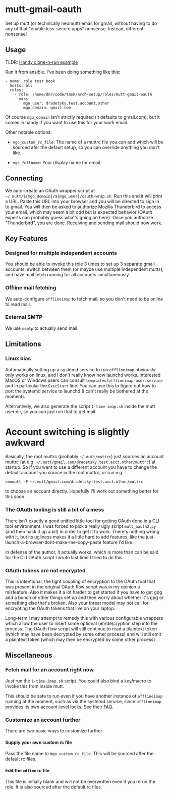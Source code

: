 mutt-gmail-oauth
================

Set up mutt (or technically neomutt) email for gmail, without having to do any
of that "enable less-secure apps" nonsense. Instead, different nonsense!

Usage
-----

TLDR: [Handy clone-n-run
example](https://github.com/dradetsky/ez-mutt-gmail-oauth-setup-example)

Run it from ansible. I've been doing something like this:

```
- name: role test book
  hosts: all
  roles:
    - role: /home/dmr/code/task/arch-setup/roles/mutt-gmail-oauth
      vars:
        mgo_user: dradetsky.test.account.other
        mgo_domain: gmail.com
```

Of course `mgo_domain` isn't strictly required (it defaults to gmail.com), but
it comes in handy if you want to use this for your work email.

Other notable options:

- `mgo_custom_rc_file`: The name of a muttrc file you can add which will be
  sourced afer the default setup, so you can override anything you don't like.

- `mgo_fullname`: Your display name for email.

Connecting
----------

We auto-create an OAuth wrapper script at
`~/.mutt/${mgo_domain}/${mgo_user}/oauth-wrap.sh`. Run this and it will print a
URL. Paste this URL into your browser and you will be directed to sign in to
gmail. You will then be asked to authorize Mozilla Thunderbird to access your
email, which may seem a bit odd but is expected behavior (OAuth experts can
probably guess what's going on here). Once you authorize "Thunderbird", you are
done. Receiving and sending mail should now work.

Key Features
------------

### Designed for multiple independent accounts

You should be able to invoke this role 3 times to set up 3 separate gmail
accounts, switch between them (or maybe use multiple independent mutts), and
have mail fetch running for all accounts simultaneously.

### Offline mail fetching

We auto-configure `offlineimap` to fetch mail, so you don't need to be online to
read mail.

### External SMTP

We use `msmtp` to actually send mail.

Limitations
-----------

### Linux bias

Automatically setting up a systemd service to run `offlineimap` obviously only
works on linux, and I don't really know how launchd works. Interested MacOS or
Windows users can consult `templates/offlineimap-user.service` and in particular
the `ExecStart` line. You can use this to figure out how to port the systemd
service to launchd (I can't really be bothered at the moment).

Alternatively, we also generate the script `1-time-imap.sh` inside the mutt user
dir, so you can just run that to get mail.

# Account switching is slightly awkward

Basically, the root muttrc (probably `~/.mutt/muttrc`) just sources an account
muttrc (at e.g. `~/.mutt/gmail.com/dradetsky.test.acct.other/muttrc`) at
startup. So if you want to use a different account you have to change the
default account you source in the root muttrc, or run e.g.

```
neomutt -F ~/.mutt/gmail.com/dradetsky.test.acct.other/muttrc
```

to choose an account directly. Hopefully I'll work out something better for this
soon.

### The OAuth tooling is still a bit of a mess

There isn't exactly a good unified little tool for getting OAuth done in a CLI
tool environment. I was forced to pick a really ugly script `mutt_oauth2.py`
(and then hack it up a bit) in order to get it to work. There's nothing wrong
with it, but its ugliness makes it a little hard to add features, like the
just-launch-a-browser-dont-make-me-copy-paste feature I'd like.

In defense of the author, it actually works, which is more than can be said for
the CLI OAuth script I wrote last time I tried to do this.

### OAuth tokens are not encrypted

This is intentional; the tight coupling of encryption to the OAuth tool that was
present in the original OAuth flow script was in my opinion a misfeature. Also
it makes it a lot harder to get started if you have to get gpg and a bunch of
other things set up and then worry about whether it's gpg or something else
that's broken. Also your threat model may not call for encrypting the OAuth
tokens that live on your laptop.

Long-term I may attempt to remedy this with various configurable wrappers which
allow the user to insert some optional (en/de)cryption step into the process.
The OAuth flow script will still continue to read a plaintext token (which may
have been decrypted by some other process) and will still emit a plaintext token
(which may then be encrypted by some other process)

Miscellaneous
-------------

### Fetch mail for an account right now

Just run the `1-time-imap.sh` script. You could also bind a key/macro to invoke
this from inside mutt.

This should be safe to run even if you have another instance of `offlineimap`
running at the moment, such as via the systemd service, since `offlineimap`
provides its own account-level locks. See their
[FAQ](https://www.offlineimap.org/doc/FAQ.html#can-i-run-multiple-instances).

### Customize an account further

There are two basic ways to customize further

#### Supply your own custom rc file

Pass the file name to `mgo_custom_rc_file`. This will be sourced after the
default rc files.

#### Edit the `editme` rc file

This file is initially blank and will not be overwritten even if you rerun the
role. It is also sourced after the default rc files.
